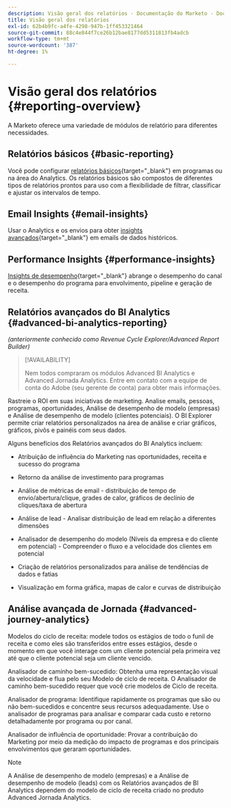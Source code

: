 ```yaml
---
description: Visão geral dos relatórios - Documentação do Marketo - Documentação do produto
title: Visão geral dos relatórios
exl-id: 62b4b9fc-a4fe-4298-947b-1ff453321464
source-git-commit: 88c4e844f7ce26b12bae8177dd5311813fb4adcb
workflow-type: tm+mt
source-wordcount: '387'
ht-degree: 1%

---
```


# Visão geral dos relatórios {#reporting-overview}

A Marketo oferece uma variedade de módulos de relatório para diferentes necessidades.

## Relatórios básicos {#basic-reporting}

Você pode configurar [relatórios básicos](/help/marketo/product-docs/reporting/basic-reporting/report-types/report-type-overview.md){target="_blank"} em programas ou na área do Analytics. Os relatórios básicos são compostos de diferentes tipos de relatórios prontos para uso com a flexibilidade de filtrar, classificar e ajustar os intervalos de tempo.

## Email Insights {#email-insights}

Usar o Analytics e os envios para obter [insights avançados](/help/marketo/product-docs/reporting/email-insights/email-insights-overview.md){target="_blank"} em emails de dados históricos.

## Performance Insights {#performance-insights}

[Insights de desempenho](/help/marketo/product-docs/reporting/performance-insights/performance-insights-overview.md){target="_blank"} abrange o desempenho do canal e o desempenho do programa para envolvimento, pipeline e geração de receita.

## Relatórios avançados do BI Analytics {#advanced-bi-analytics-reporting}

_(anteriormente conhecido como Revenue Cycle Explorer/Advanced Report Builder)_

>[!AVAILABILITY]
>
>Nem todos compraram os módulos Advanced BI Analytics e Advanced Jornada Analytics. Entre em contato com a equipe de conta do Adobe (seu gerente de conta) para obter mais informações.

Rastreie o ROI em suas iniciativas de marketing. Analise emails, pessoas, programas, oportunidades, Análise de desempenho de modelo (empresas) e Análise de desempenho de modelo (clientes potenciais). O BI Explorer permite criar relatórios personalizados na área de análise e criar gráficos, gráficos, pivôs e painéis com seus dados.

Alguns benefícios dos Relatórios avançados do BI Analytics incluem:

* Atribuição de influência do Marketing nas oportunidades, receita e sucesso do programa

* Retorno da análise de investimento para programas

* Análise de métricas de email - distribuição de tempo de envio/abertura/clique, grades de calor, gráficos de declínio de cliques/taxa de abertura

* Análise de lead - Analisar distribuição de lead em relação a diferentes dimensões

* Analisador de desempenho do modelo (Níveis da empresa e do cliente em potencial) - Compreender o fluxo e a velocidade dos clientes em potencial

* Criação de relatórios personalizados para análise de tendências de dados e fatias

* Visualização em forma gráfica, mapas de calor e curvas de distribuição

## Análise avançada de Jornada {#advanced-journey-analytics}

Modelos do ciclo de receita: modele todos os estágios de todo o funil de receita e como eles são transferidos entre esses estágios, desde o momento em que você interage com um cliente potencial pela primeira vez até que o cliente potencial seja um cliente vencido.

Analisador de caminho bem-sucedido: Obtenha uma representação visual da velocidade e flua pelo seu Modelo de ciclo de receita. O Analisador de caminho bem-sucedido requer que você crie modelos de Ciclo de receita.

Analisador de programa: Identifique rapidamente os programas que são ou não bem-sucedidos e concentre seus recursos adequadamente. Use o analisador de programas para analisar e comparar cada custo e retorno detalhadamente por programa ou por canal.

Analisador de influência de oportunidade: Provar a contribuição do Marketing por meio da medição do impacto de programas e dos principais envolvimentos que geraram oportunidades.

>[!NOTE]
>
>A Análise de desempenho de modelo (empresas) e a Análise de desempenho de modelo (leads) com os Relatórios avançados de BI Analytics dependem do modelo de ciclo de receita criado no produto Advanced Jornada Analytics.
